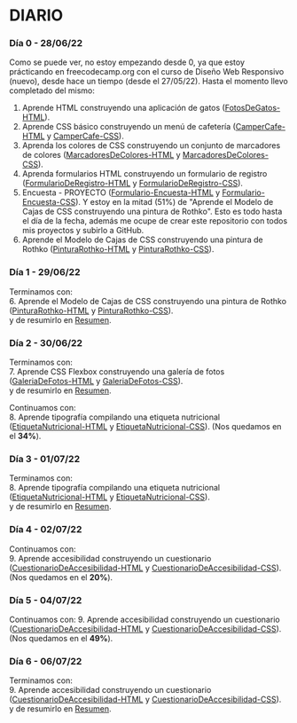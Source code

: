 # DIARIO

### **Día 0 - 28/06/22**
Como se puede ver, no estoy empezando desde 0, ya que estoy prácticando en freecodecamp.org con el curso de Diseño Web Responsivo (nuevo), desde hace un tiempo (desde el 27/05/22). 
Hasta el momento llevo completado del mismo: 
1. Aprende HTML construyendo una aplicación de gatos ([FotosDeGatos-HTML](DiseñoWebResponsivo\FotosDeGatos\index.html)).
2. Aprende CSS básico construyendo un menú de cafetería ([CamperCafe-HTML](DiseñoWebResponsivo\CamperCafe\index.html) y [CamperCafe-CSS](DiseñoWebResponsivo\CamperCafe\styles.css)).
3. Aprenda los colores de CSS construyendo un conjunto de marcadores de colores ([MarcadoresDeColores-HTML](DiseñoWebResponsivo\MarcadoresDeColores\index.html) y [MarcadoresDeColores-CSS](DiseñoWebResponsivo\MarcadoresDeColores\styles.css)).
4. Aprenda formularios HTML construyendo un formulario de registro ([FormularioDeRegistro-HTML](DiseñoWebResponsivo\FormularioDeRegistro\index.html) y [FormularioDeRegistro-CSS](DiseñoWebResponsivo\FormularioDeRegistro\styles.css)).
5. Encuesta - PROYECTO ([Formulario-Encuesta-HTML](DiseñoWebResponsivo\Formulario-Encuesta\index.html) y [Formulario-Encuesta-CSS](DiseñoWebResponsivo\Formulario-Encuesta\styles.css)).
Y estoy en la mitad (51%) de "Aprende el Modelo de Cajas de CSS construyendo una pintura de Rothko". Esto es todo hasta el día de la fecha, además me ocupe de crear este repositorio con todos mis proyectos y subirlo a GitHub.
6. Aprende el Modelo de Cajas de CSS construyendo una pintura de Rothko ([PinturaRothko-HTML](DiseñoWebResponsivo\PinturaRothko\index.html) y [PinturaRothko-CSS](DiseñoWebResponsivo\PinturaRothko\styles.css)).

### **Día 1 - 29/06/22**
Terminamos con:  
6. Aprende el Modelo de Cajas de CSS construyendo una pintura de Rothko ([PinturaRothko-HTML](DiseñoWebResponsivo\PinturaRothko\index.html) y [PinturaRothko-CSS](DiseñoWebResponsivo\PinturaRothko\styles.css)).  
y de resumirlo en [Resumen](resumen.md).

### **Día 2 - 30/06/22**
Terminamos con:  
7. Aprende CSS Flexbox construyendo una galería de fotos ([GaleriaDeFotos-HTML](DiseñoWebResponsivo\GaleriaDeFotos\index.html) y [GaleriaDeFotos-CSS](DiseñoWebResponsivo\GaleriaDeFotos\styles.css)).  
y de resumirlo en [Resumen](resumen.md).  

Continuamos con:  
8. Aprende tipografía compilando una etiqueta nutricional ([EtiquetaNutricional-HTML](DiseñoWebResponsivo\EtiquetaNutricional\index.html) y [EtiquetaNutricional-CSS](DiseñoWebResponsivo\EtiquetaNutricional\styles.css)). (Nos quedamos en el **34%**).

### **Día 3 - 01/07/22**
Terminamos con:  
8. Aprende tipografía compilando una etiqueta nutricional ([EtiquetaNutricional-HTML](DiseñoWebResponsivo\EtiquetaNutricional\index.html) y [EtiquetaNutricional-CSS](DiseñoWebResponsivo\EtiquetaNutricional\styles.css)).  
y de resumirlo en [Resumen](resumen.md).

### **Día 4 - 02/07/22**
Continuamos con:  
9. Aprende accesibilidad construyendo un cuestionario ([CuestionarioDeAccesibilidad-HTML](DiseñoWebResponsivo\CuestionarioDeAccesibilidad\index.html) y [CuestionarioDeAccesibilidad-CSS](DiseñoWebResponsivo\CuestionarioDeAccesibilidad\styles.css)). (Nos quedamos en el **20%**).

### **Día 5 - 04/07/22**
Continuamos con:
9. Aprende accesibilidad construyendo un cuestionario ([CuestionarioDeAccesibilidad-HTML](DiseñoWebResponsivo\CuestionarioDeAccesibilidad\index.html) y [CuestionarioDeAccesibilidad-CSS](DiseñoWebResponsivo\CuestionarioDeAccesibilidad\styles.css)). (Nos quedamos en el **49%**).

### **Día 6 - 06/07/22**
Terminamos con:  
9. Aprende accesibilidad construyendo un cuestionario ([CuestionarioDeAccesibilidad-HTML](DiseñoWebResponsivo\CuestionarioDeAccesibilidad\index.html) y [CuestionarioDeAccesibilidad-CSS](DiseñoWebResponsivo\CuestionarioDeAccesibilidad\styles.css)).  
y de resumirlo en [Resumen](resumen.md).
